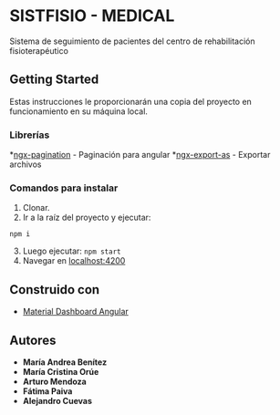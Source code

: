# SISTFISIO - MEDICAL

Sistema de seguimiento de pacientes del centro de rehabilitación fisioterapéutico

## Getting Started

Estas instrucciones le proporcionarán una copia del proyecto en funcionamiento en su máquina local.

### Librerías
*[ngx-pagination](https://www.npmjs.com/package/ngx-pagination) - Paginación para angular
*[ngx-export-as](https://www.npmjs.com/package/ngx-export-as) - Exportar archivos



### Comandos para instalar

1. Clonar.
2. Ir a la raíz del proyecto y ejecutar:
```
npm i
```
3. Luego ejecutar: 
```npm start```
4. Navegar en [localhost:4200](localhost:4200)





## Construido con

* [Material Dashboard Angular](https://www.creative-tim.com/product/material-dashboard-angular2)




## Autores

* **María Andrea Benítez**
* **María Cristina Orúe**
* **Arturo Mendoza**
* **Fátima Paiva**
* **Alejandro Cuevas**


